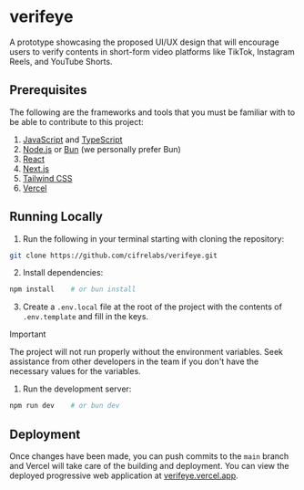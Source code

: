 # verifeye
A prototype showcasing the proposed UI/UX design that will encourage users to verify contents in short-form video platforms like TikTok, Instagram Reels, and YouTube Shorts.

## Prerequisites
The following are the frameworks and tools that you must be familiar with to be able to contribute to this project:
1. [JavaScript](https://developer.mozilla.org/en-US/docs/Web/JavaScript/Reference) and [TypeScript](https://www.typescriptlang.org/docs/handbook/intro.html)
2. [Node.js](https://nodejs.org/en/download/) or [Bun](https://bun.sh/) (we personally prefer Bun)
3. [React](https://react.dev/learn)
4. [Next.js](https://nextjs.org/learn)
5. [Tailwind CSS](https://tailwindcss.com/docs)
6. [Vercel](https://vercel.com/docs)

## Running Locally
1. Run the following in your terminal starting with cloning the repository:
```bash
git clone https://github.com/cifrelabs/verifeye.git
```
2. Install dependencies:
```bash
npm install    # or bun install
```
3. Create a `.env.local` file at the root of the project with the contents of `.env.template` and fill in the keys.

> [!IMPORTANT]
> The project will not run properly without the environment variables. Seek assistance from other developers in the team if you don't have the necessary values for the variables.

1. Run the development server:
```bash
npm run dev    # or bun dev
```

## Deployment
Once changes have been made, you can push commits to the `main` branch and Vercel will take care of the building and deployment. You can view the deployed progressive web application at [verifeye.vercel.app](https://verifeye.vercel.app).
